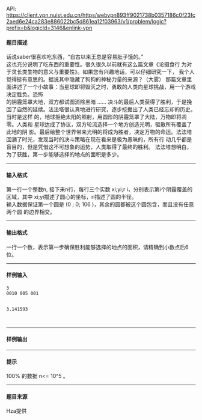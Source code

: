 API: https://client.vpn.nuist.edu.cn/https/webvpn893ff9021738b0357186c0f23fc2aed6e24ca283e886022bc5d861ea12f03963/v1/problem/logic?prefix=b&logicId=3146&enlink-vpn

#### 题目描述

话说saber很喜欢吃东西，“自古以来王总是容易肚子饿的。”  
这也充分说明了吃东西的重要性。很久很久以前就有这么篇文章《论摄食行 为对于灵长类生物的意义与重要性》。如果您有兴趣地话，可以仔细研究一下， 我个人觉得挺有意思的。据说其中隐藏了狗狗的神秘力量的来源？（大雾） 那篇文章里面讲述了一个小故事：当星球即将毁灭之时，勇敢的人类向星球挑战，用一个游戏决定胜负。恐怖  
的阴霾笼罩大地，双方都试图消除黑暗 ...... 决斗的最后人类获得了胜利，于是挽回了自然的延续。法法塔很认真地进行研究，逐步挖掘出了人类已经忘却的历史。当时是这样 的，地球拒绝太阳的照射，用圆形的阴霾笼罩了大陆，万物即将凋零。人类和 星球达成了协议，双方轮流选择一个地方创造光明，驱散所有覆盖了此地的阴 影。最后给整个世界带来光明的将成为胜者，决定万物的命运。法法塔回溯了时光，发现当时的决斗策略在现在看来是极为愚昧的，所有行 动几乎都是盲目的，但是凭借这不可想象的运势，人类取得了最终的胜利。 法法塔想明白，为了获胜，第一步能够选择的地点的面积是多少。

---

#### 输入格式

  
第一行一个整数n, 接下来n行，每行三个实数 xi;yi;r i，分别表示第i个阴霾覆盖的区域，其中 xi;yi描述了圆心的坐标，ri描述了圆的半径。  
输入数据保证第一个圆是 (0 ; 0; 106 )，其余的圆都被这个圆包含，而且没有任意两个圆 的边界相交。

---

#### 输出格式

一行一个数，表示第一步确保胜利能够选择的地点的面积，请精确到小数点后6位。

  

---

#### 样例输入
```
3
0010 005 001


3.141593



```

---

#### 样例输出

---

#### 提示

100% 的数据 n<= 10^5 。  

---

#### 题目来源

Hza提供